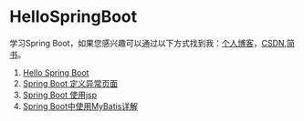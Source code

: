 # HelloSpringBoot
学习Spring Boot，如果您感兴趣可以通过以下方式找到我：[个人博客](https://zxianwei.github.io/)，[CSDN](https://blog.csdn.net/m0_46696320),[简书](https://www.jianshu.com/u/700c2c497f27)。


1. [Hello Spring Boot](https://zxianwei.github.io/hellospring/)
2. [Spring Boot 定义异常页面](https://zxianwei.github.io/spring-boot-ding-yi-yi-chang-ye-mian/)
3. [Spring Boot 使用jsp](https://zxianwei.github.io/spring-boot-shi-yong-jsp/)
4. [Spring Boot中使用MyBatis详解](https://zxianwei.github.io/spring-boot-zhong-shi-yong-mybatis-xiang-jie/)
